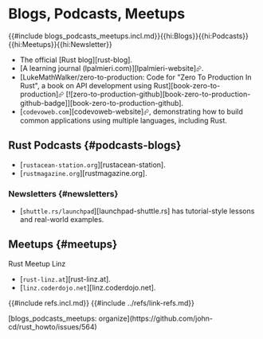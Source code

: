 # Blogs, Podcasts, Meetups

{{#include blogs_podcasts_meetups.incl.md}}{{hi:Blogs}}{{hi:Podcasts}}{{hi:Meetups}}{{hi:Newsletter}}

- The official [Rust blog][rust-blog].
- [A learning journal (lpalmieri.com)][lpalmieri-website]⮳.
- [LukeMathWalker/zero-to-production: Code for \"Zero To Production In Rust\", a book on API development using Rust][book-zero-to-production]⮳ [![zero-to-production-github][book-zero-to-production-github-badge]][book-zero-to-production-github].
- [`codevoweb.com`][codevoweb-website]⮳, demonstrating how to build common applications using multiple languages, including Rust.

## Rust Podcasts {#podcasts-blogs}

- [`rustacean-station.org`][rustacean-station].
- [`rustmagazine.org`][rustmagazine.org].

### Newsletters {#newsletters}

- [`shuttle.rs/launchpad`][launchpad-shuttle.rs] has tutorial-style lessons and real-world examples.

## Meetups {#meetups}

Rust Meetup Linz

- [`rust-linz.at`][rust-linz.at].
- [`linz.coderdojo.net`][linz.coderdojo.net].

{{#include refs.incl.md}}
{{#include ../refs/link-refs.md}}

<div class="hidden">
[blogs_podcasts_meetups: organize](https://github.com/john-cd/rust_howto/issues/564)
</div>
